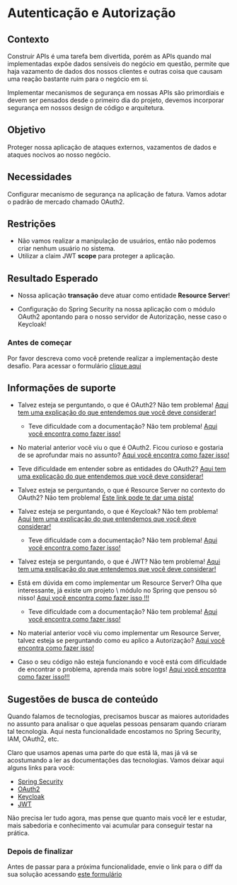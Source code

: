 # Autenticação e Autorização

## Contexto

Construir APIs é uma tarefa bem divertida, porém as APIs quando mal implementadas expõe dados sensíveis
do negócio em questão, permite que haja vazamento de dados dos nossos clientes e outras coisa que causam uma
reação bastante ruim para o negócio em si.

Implementar mecanismos de segurança em nossas APIs são primordiais e devem ser pensados desde o primeiro dia do
projeto, devemos incorporar segurança em nossos design de código e arquitetura.

## Objetivo

Proteger nossa aplicação de ataques externos, vazamentos de dados e ataques nocivos ao nosso negócio.

## Necessidades

Configurar mecanismo de segurança na aplicação de fatura. Vamos adotar o padrão de mercado chamado OAuth2.

## Restrições

* Não vamos realizar a manipulação de usuários, então não podemos criar nenhum usuário no sistema.
* Utilizar a claim JWT **scope** para proteger a aplicação.

## Resultado Esperado

* Nossa aplicação **transação** deve atuar como entidade **Resource Server**!

* Configuração do Spring Security na nossa aplicação com o módulo OAuth2 apontando para o nosso servidor de Autorização, 
nesse caso o Keycloak!

### Antes de começar

Por favor descreva como você pretende realizar a implementação deste desafio. Para acessar o formulário [clique aqui](https://docs.google.com/forms/d/e/1FAIpQLSf0tdE4fROpzcS2Vzl6ZIkAWsdgChC2NDHnBzyjvzFRzKwk1Q/viewform)

## Informações de suporte

* Talvez esteja se perguntando, o que é OAuth2? Não tem problema! [Aqui tem uma explicação do que entendemos que você deve considerar!](https://medium.com/google-cloud/understanding-oauth2-and-building-a-basic-authorization-server-of-your-own-a-beginners-guide-cf7451a16f66)

    * Teve dificuldade com a documentação? Não tem problema! [Aqui você encontra como fazer isso!](../../informacao_suporte/oauth2.md)
    
* No material anterior você viu o que é OAuth2. Ficou curioso e gostaria de se aprofundar mais no assunto? [Aqui você encontra como fazer isso!](https://www.oauth.com/)

* Teve dificuldade em entender sobre as entidades do OAuth2? [Aqui tem uma explicação do que entendemos que você deve considerar!](https://www.digitalocean.com/community/tutorials/uma-introducao-ao-oauth-2-pt)

* Talvez esteja se perguntando, o que é Resource Server no contexto do OAuth2? Não tem problema! [Este link pode te dar uma pista!](https://www.oauth.com/oauth2-servers/the-resource-server/) 

* Talvez esteja se perguntando, o que é Keycloak? Não tem problema! [Aqui tem uma explicação do que entendemos que você deve considerar!](https://www.keycloak.org/)

    * Teve dificuldade com a documentação? Não tem problema! [Aqui você encontra como fazer isso!](../../informacao_suporte/keycloak.md)
    
* Talvez esteja se perguntando, o que é JWT? Não tem problema! [Aqui tem uma explicação do que entendemos que você deve considerar!](https://jwt.io/introduction/)

* Está em dúvida em como implementar um Resource Server? Olha que interessante, já existe um projeto \ módulo no Spring 
que pensou só nisso! [Aqui você encontra como fazer isso !!!](https://docs.spring.io/spring-security/site/docs/current/reference/html5/#oauth2resourceserver)

    * Teve dificuldade com a documentação? Não tem problema! [Aqui você encontra como fazer isso!](../../informacao_suporte/oauth-spring-security.md)
    
* No material anterior você viu como implementar um Resource Server, talvez esteja se perguntando como eu aplico a Autorização? [Aqui você encontra como fazer isso!](../../informacao_suporte/oauth-spring-security-auth.md)
    
* Caso o seu código não esteja funcionando e você está com dificuldade de encontrar o problema, aprenda mais sobre logs! [Aqui você encontra como fazer isso!!!](../../informacao_suporte/spring-logging.md)

## Sugestões de busca de conteúdo

Quando falamos de tecnologias, precisamos buscar as maiores autoridades no assunto para analisar o que aquelas pessoas 
pensaram quando criaram tal tecnologia. Aqui nesta funcionalidade encostamos no Spring Security, IAM, OAuth2, etc. 

Claro que usamos apenas uma parte do que está lá, mas já vá se acostumando a ler as documentações das tecnologias. 
Vamos deixar aqui alguns links para você:

* [Spring Security](https://docs.spring.io/spring/docs/current/spring-framework-reference/web.html)
* [OAuth2](https://oauth.net/2/)
* [Keycloak](https://www.keycloak.org/)
* [JWT](https://jwt.io/)

Não precisa ler tudo agora, mas pense que quanto mais você ler e estudar, mais sabedoria e conhecimento vai acumular para conseguir testar na prática.

### Depois de finalizar

Antes de passar para a próxima funcionalidade, envie o link para o diff da sua solução acessando [este formulário](https://docs.google.com/forms/d/e/1FAIpQLSdt45RQX_VJNceajnLWQT-hSjEh88JLhQcNoGEvbCtR7W-Lvg/viewform)
